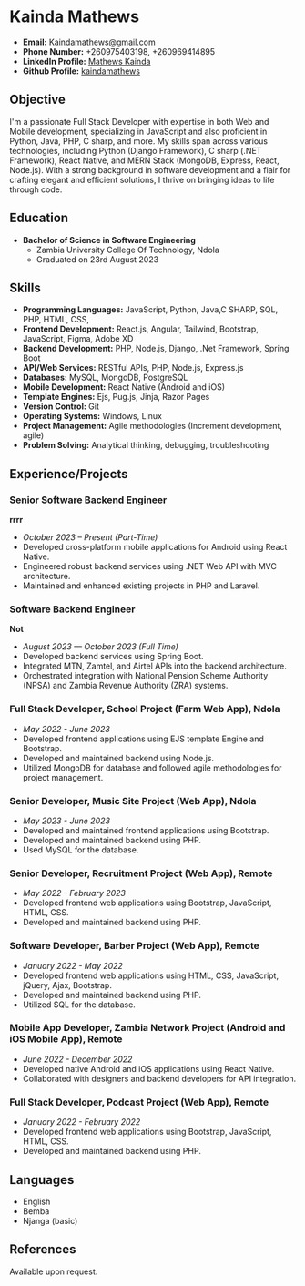 # Kainda Mathews

- **Email:** Kaindamathews@gmail.com
- **Phone Number:** +260975403198, +260969414895
- **LinkedIn Profile:** [Mathews Kainda](https://www.linkedin.com/in/mathews-kainda-a63187189)
- **Github Profile:** [kaindamathews](https://github.com/kaindamathews)

## Objective

I'm a passionate Full Stack Developer with expertise in both Web and Mobile development, specializing in JavaScript and also proficient in Python, Java, PHP, C sharp, and more. My skills span across various technologies, including Python (Django Framework), C sharp (.NET Framework), React Native, and MERN Stack (MongoDB, Express, React, Node.js). With a strong background in software development and a flair for crafting elegant and efficient solutions, I thrive on bringing ideas to life through code.

## Education

- **Bachelor of Science in Software Engineering**
  - Zambia University College Of Technology, Ndola
  - Graduated on 23rd August 2023

## Skills

- **Programming Languages:** JavaScript, Python, Java,C SHARP, SQL, PHP, HTML, CSS,
- **Frontend Development:** React.js, Angular, Tailwind, Bootstrap, JavaScript, Figma, Adobe XD
- **Backend Development:** PHP, Node.js, Django, .Net Framework, Spring Boot
- **API/Web Services:** RESTful APIs, PHP, Node.js, Express.js
- **Databases:** MySQL, MongoDB, PostgreSQL
- **Mobile Development:** React Native (Android and iOS)
- **Template Engines:** Ejs, Pug.js, Jinja, Razor Pages
- **Version Control:** Git
- **Operating Systems:** Windows, Linux
- **Project Management:** Agile methodologies (Increment development, agile)
- **Problem Solving:** Analytical thinking, debugging, troubleshooting

## Experience/Projects

### Senior Software Backend Engineer
**rrrr**
- *October 2023 – Present (Part-Time)*
- Developed cross-platform mobile applications for Android using React Native.
- Engineered robust backend services using .NET Web API with MVC architecture.
- Maintained and enhanced existing projects in PHP and Laravel.

### Software Backend Engineer
**Not**
- *August 2023 — October 2023 (Full Time)*
- Developed backend services using Spring Boot.
- Integrated MTN, Zamtel, and Airtel APIs into the backend architecture.
- Orchestrated integration with National Pension Scheme Authority (NPSA) and Zambia Revenue Authority (ZRA) systems.

### Full Stack Developer, School Project (Farm Web App), Ndola
- *May 2022 - June 2023*
- Developed frontend applications using EJS template Engine and Bootstrap.
- Developed and maintained backend using Node.js.
- Utilized MongoDB for database and followed agile methodologies for project management.

### Senior Developer, Music Site Project (Web App), Ndola
- *May 2023 - June 2023*
- Developed and maintained frontend applications using Bootstrap.
- Developed and maintained backend using PHP.
- Used MySQL for the database.

### Senior Developer, Recruitment Project (Web App), Remote
- *May 2022 - February 2023*
- Developed frontend web applications using Bootstrap, JavaScript, HTML, CSS.
- Developed and maintained backend using PHP.

### Software Developer, Barber Project (Web App), Remote
- *January 2022 - May 2022*
- Developed frontend web applications using HTML, CSS, JavaScript, jQuery, Ajax, Bootstrap.
- Developed and maintained backend using PHP.
- Utilized SQL for the database.

### Mobile App Developer, Zambia Network Project (Android and iOS Mobile App), Remote
- *June 2022 - December 2022*
- Developed native Android and iOS applications using React Native.
- Collaborated with designers and backend developers for API integration.

### Full Stack Developer, Podcast Project (Web App), Remote
- *January 2022 - February 2022*
- Developed frontend web applications using Bootstrap, JavaScript, HTML, CSS.
- Developed and maintained backend using PHP.

## Languages

- English
- Bemba
- Njanga (basic)

## References

Available upon request.
